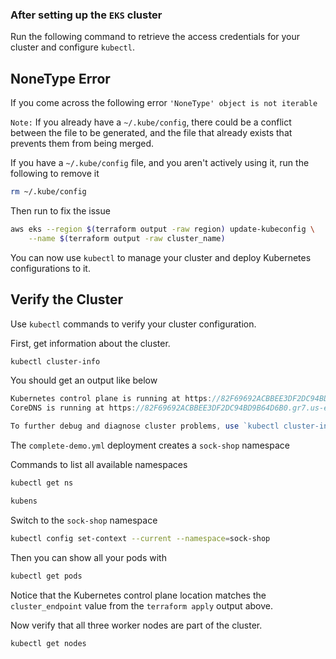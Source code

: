 ### After setting up the `EKS` cluster
Run the following command to retrieve the access credentials for your cluster and configure `kubectl`.

## NoneType Error
If you come across the following error
`'NoneType' object is not iterable`

`Note:` If you already have a `~/.kube/config`, there could be a conflict between the file to be generated, and the file that already exists that prevents them from being merged.

If you have a `~/.kube/config` file, and you aren't actively using it, run the following to remove it

```bash
rm ~/.kube/config
```

Then run to fix the issue
```bash
aws eks --region $(terraform output -raw region) update-kubeconfig \
    --name $(terraform output -raw cluster_name)
```

You can now use `kubectl` to manage your cluster and deploy Kubernetes configurations to it.

## Verify the Cluster

Use `kubectl` commands to verify your cluster configuration.

First, get information about the cluster.
```bash
kubectl cluster-info
```

You should get an output like below
```js
Kubernetes control plane is running at https://82F69692ACBBEE3DF2DC94BD9B64D6B0.gr7.us-east-1.eks.amazonaws.com
CoreDNS is running at https://82F69692ACBBEE3DF2DC94BD9B64D6B0.gr7.us-east-1.eks.amazonaws.com/api/v1/namespaces/kube-system/services/kube-dns:dns/proxy

To further debug and diagnose cluster problems, use `kubectl cluster-info dump`.
```

The `complete-demo.yml` deployment creates a `sock-shop` namespace

Commands to list all available namespaces
```bash
kubectl get ns

kubens
```

Switch to the `sock-shop` namespace
```bash
kubectl config set-context --current --namespace=sock-shop
```

Then you can show all your pods with
```bash
kubectl get pods
```

Notice that the Kubernetes control plane location matches the `cluster_endpoint` value from the `terraform apply` output above.

Now verify that all three worker nodes are part of the cluster.
```bash
kubectl get nodes
```

